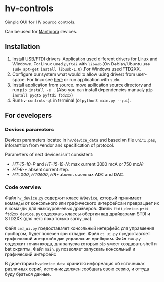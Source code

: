 # hv-controls
Simple GUI for HV source controls.

Can be used for [Mantigora](http://mantigora.ru/highvolt_HV.htm) devices.

## Installation

1. Install USB/FTDI drivers. Application used different drivers for Linux and Windows. For Linux used `pyftdi` with `libusb` (On Debian/Ubuntu use `sudo apt-get install libusb-1.0`) .For Windows used FTD2XX.
2. Configure our system what would to allow using drivers from user-space. For linux see [here](https://eblot.github.io/pyftdi/installation.html#debian-ubuntu-linux) or run application with `sudo`.
3. Install application from source, move apllication source directory and run `pip install -e .` (Also you can install dependencies manualy `pip install pyqt5 pyftdi ftd2xx`)
4. Run `hv-controls-qt` in terminal (or `python3 main.py --gui`).

## For developers

### Devices parameters

Devices parameters located in `hv/device_data` and based on file `Unit1.pas`, inforamtion from vendor and specification of protocol. 

Parameters of next devices isn't consistent:

* *HT-15-10-P* and *HT-15-10-N*: max current 3000 mcA or 750 mcA?
* _HT-6-*_ absent current step.
* *HT4000*, *HT6000*, _HR*_ absent codemax ADC and DAC.

### Code overview
Файл `hv_device.py` содержит класс `HVDevice`, который принимает команды от консольного или графического интерфейса и превращает их в команды для низкоуровневых драйверов. Файлы `ftdi_device.py` и `ftd2xx_device.py` содержать классы-обертки над драйверами STDI и STD2XX (для него пока только заглушка).

Файл `cmd_ui.py` предоставляет консольный интерфейс для управления прибором, будет полезен при отладке.
Файл `qt_ui.py` предоставляет графический интерфейс для управления прибором.
Файл `run.py` содержит точки входа, для запуска которых `pip` умеет создавать shell и bat скрипты.
Файл `main.py` позволяет запускать консольный и графический интерфейс

В директории `hv/device_data` хранится информация об источниках различных серий, источник должен сообщать свою серию, и оттуда буду браться данные.

